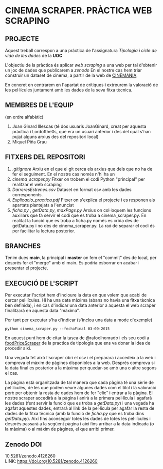 <br/>
<br/>

# CINEMA SCRAPER. PRÀCTICA WEB SCRAPING

## PROJECTE
Aquest treball correspon a una pràctica de l'assignatura _Tipologia i cicle de vida de les dades_ de la __UOC__

L'objectiu de la pràctica és aplicar _web scraping_ a una web per tal d'obtenir un joc de dades que publicarem a _zenodo_
En el nostre cas hem triar construir un dataset de cinema, a partir de la web de [CINEMANIA](https://cinemania.20minutos.es/).

En concret en centrarem en l'apartat de crítiques i extreurem la valoració de les pel·lícules juntament amb les dades de la seva fitxa tècnica.


## MEMBRES DE L'EQUIP
(en ordre alfabètic)
1. Joan Ginard Illescas (té dos usuaris JoanGinard, creat per aquesta pràctica i Lordofthe0s, que era un usuari anterior i des del qual s'han pujat alguns arxius des del repositori local)
2. Miquel Piña Grau

## FITXERS DEL REPOSITORI

1. _.gitignore_ Arxiu en el que el git cerca els arxius que dels que no ha de fer el seguiment. En el nostre cas només n'hi ha un
2. _cinema_scraper.py_ Fitxer on trobem el codi Python "principal" per realitzar el web scraping
3. _DarreresEstrenes.csv_ Dataset en format csv amb les dades corresponents.
4. _Explicacio_practica.pdf_ Fitxer on s'explica el projecte i es responen als apartats plantejats a l'enunciat
5. _ficha.py_ , _getData.py_, _maxPags.py_ Arxius on col·loquem les funcions auxiliars que fa servir el codi que es troba a cinema_scraper.py.  En realitat la funció que es troba a ficha.py només es crida des de getData.py i no des de cinema_scraper.py. La raó de separar el codi és per facilitar la lectura posterior.

## BRANCHES

Tenim dues __main__, la principal i __master__ on fem el "commit" des de local, per després fer el "merge" amb el main. Es podria esborrar en acabar i presentar el projecte.

## EXECUCIÓ DE L'SCRIPT

Per executar l'script hem d'incloure la data en que volem que acabi de cercar pel·lícules. Hi ha una data màxima (abans no havia una fitxa tècnica ben definida), i en cas d'indicar una data anterior a aquesta el web scraper finalitzarà en aquesta data "màxima".

Per tant per executar s'ha d'indicar (s'inclou una data a mode d'exemple)

```
python cinema_scraper.py --fechaFinal 03-09-2015

```

En aquest punt hem de citar la tasca de @rafoelhonrado i els seu codi a [foodPriceScraper](https://github.com/rafoelhonrado/foodPriceScraper) de la practica de tipologia que ens va donar la idea de procedir així.

Una vegada fet això l'scraper obri el csv i el preparara i accedeix a la web i comprova el màxim de pàgines disponibles a la web. Després comprova si la data final es posterior a la màxima per quedar-se amb una o altre segons el cas.

La pàgina està organitzada de tal manera que cada pàgina té una sèrie de pel·lícules, de les que podem veure algunes dades com el títol i la valoració però per obtenir la resta de dades hem de fer "clic" i entrar a la pàgina.
El nostre scraper accedirà a la pàgina i anirà a la primera pel·lícula i agafarà les dades (fent servir la funció que es troba a _getData.py_) i una vegada ha agafat aquestes dades, entrarà al link de la pel·lícula per agafar la resta de dades de la fitxa tècnica (amb la funció de _ficha.py_ que es troba dins _getData.py_). Així fins aconseguir totes les dades de totes les pel·lícules i després passarà a la següent pàgina i així fins arribar a la data indicada (o la màxima) o al màxim de pàgines, el que arribi primer.


## Zenodo DOI

10.5281/zenodo.4126260
<br/>
LINK: 
https://doi.org/10.5281/zenodo.4126260
